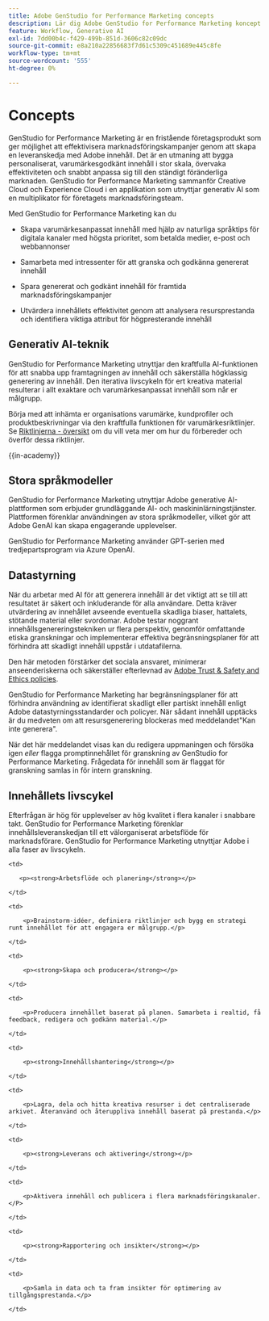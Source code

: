 ```yaml
---
title: Adobe GenStudio for Performance Marketing concepts
description: Lär dig Adobe GenStudio for Performance Marketing koncept och termer.
feature: Workflow, Generative AI
exl-id: 7dd00b4c-f429-499b-851d-3606c82c09dc
source-git-commit: e8a210a22856683f7d61c5309c451689e445c8fe
workflow-type: tm+mt
source-wordcount: '555'
ht-degree: 0%

---
```


# Concepts

GenStudio for Performance Marketing är en fristående företagsprodukt som ger möjlighet att effektivisera marknadsföringskampanjer genom att skapa en leveranskedja med Adobe innehåll. Det är en utmaning att bygga personaliserat, varumärkesgodkänt innehåll i stor skala, övervaka effektiviteten och snabbt anpassa sig till den ständigt föränderliga marknaden. GenStudio for Performance Marketing sammanför Creative Cloud och Experience Cloud i en applikation som utnyttjar generativ AI som en multiplikator för företagets marknadsföringsteam.

Med GenStudio for Performance Marketing kan du

* Skapa varumärkesanpassat innehåll med hjälp av naturliga språktips för digitala kanaler med högsta prioritet, som betalda medier, e-post och webbannonser

* Samarbeta med intressenter för att granska och godkänna genererat innehåll
* Spara genererat och godkänt innehåll för framtida marknadsföringskampanjer
* Utvärdera innehållets effektivitet genom att analysera resursprestanda och identifiera viktiga attribut för högpresterande innehåll

## Generativ AI-teknik

GenStudio for Performance Marketing utnyttjar den kraftfulla AI-funktionen för att snabba upp framtagningen av innehåll och säkerställa högklassig generering av innehåll. Den iterativa livscykeln för ert kreativa material resulterar i allt exaktare och varumärkesanpassat innehåll som når er målgrupp.

Börja med att inhämta er organisations varumärke, kundprofiler och produktbeskrivningar via den kraftfulla funktionen för varumärkesriktlinjer. Se [Riktlinjerna - översikt](../user-guide/guidelines/overview.md) om du vill veta mer om hur du förbereder och överför dessa riktlinjer.

{{in-academy}}

## Stora språkmodeller

GenStudio for Performance Marketing utnyttjar Adobe generative AI-plattformen som erbjuder grundläggande AI- och maskininlärningstjänster. Plattformen förenklar användningen av stora språkmodeller, vilket gör att Adobe GenAI kan skapa engagerande upplevelser.

GenStudio for Performance Marketing använder GPT-serien med tredjepartsprogram via Azure OpenAI.<!-- Claude, and Gemini models. -->

## Datastyrning

När du arbetar med AI för att generera innehåll är det viktigt att se till att resultatet är säkert och inkluderande för alla användare. Detta kräver utvärdering av innehållet avseende eventuella skadliga biaser, hattalets, stötande material eller svordomar. Adobe testar noggrant innehållsgenereringstekniken ur flera perspektiv, genomför omfattande etiska granskningar och implementerar effektiva begränsningsplaner för att förhindra att skadligt innehåll uppstår i utdatafilerna.

Den här metoden förstärker det sociala ansvaret, minimerar anseenderiskerna och säkerställer efterlevnad av [Adobe Trust &amp; Safety and Ethics policies](https://www.adobe.com/content/dam/cc/en/ai-ethics/pdfs/Adobe-AI-Ethics-Principles.pdf).

GenStudio for Performance Marketing har begränsningsplaner för att förhindra användning av identifierat skadligt eller partiskt innehåll enligt Adobe datastyrningsstandarder och policyer. När sådant innehåll upptäcks är du medveten om att resursgenerering blockeras med meddelandet&quot;Kan inte generera&quot;.

När det här meddelandet visas kan du redigera uppmaningen och försöka igen _eller_ flagga promptinnehållet för granskning av GenStudio for Performance Marketing. Frågedata för innehåll som är flaggat för granskning samlas in för intern granskning.

## Innehållets livscykel

Efterfrågan är hög för upplevelser av hög kvalitet i flera kanaler i snabbare takt. GenStudio for Performance Marketing förenklar innehållsleveranskedjan till ett välorganiserat arbetsflöde för marknadsförare. GenStudio for Performance Marketing utnyttjar Adobe i alla faser av livscykeln.

<table style="table-layout:auto">

<tr style="border: 0;">

    <td>

       <p><strong>Arbetsflöde och planering</strong></p>

    </td>

    <td>

        <p>Brainstorm-idéer, definiera riktlinjer och bygg en strategi runt innehållet för att engagera er målgrupp.</p>

    </td>

</tr>

<tr style="border: 0;">

    <td>

        <p><strong>Skapa och producera</strong></p>

    </td>

    <td>

        <p>Producera innehållet baserat på planen. Samarbeta i realtid, få feedback, redigera och godkänn material.</p>

    </td>

</tr>

<tr style="border: 0;">

    <td>

        <p><strong>Innehållshantering</strong></p>

    </td>

    <td>

        <p>Lagra, dela och hitta kreativa resurser i det centraliserade arkivet. Återanvänd och återuppliva innehåll baserat på prestanda.</p>

    </td>

</tr>

<tr style="border: 0;">

    <td>

        <p><strong>Leverans och aktivering</strong></p>

    </td>

    <td>

        <p>Aktivera innehåll och publicera i flera marknadsföringskanaler.</P>

    </td>

</tr>

<tr style="border: 0;">

    <td>

        <p><strong>Rapportering och insikter</strong></p>

    </td>

    <td>

        <p>Samla in data och ta fram insikter för optimering av tillgångsprestanda.</p>

    </td>

</tr>

</table>
